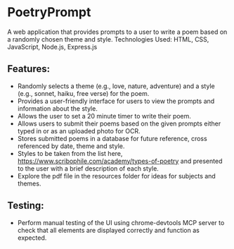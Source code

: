 # PoetryPrompt

A web application that provides prompts to a user to write a poem based on a randomly chosen theme and style.
Technologies Used: HTML, CSS, JavaScript, Node.js, Express.js

## Features:
- Randomly selects a theme (e.g., love, nature, adventure) and a style (e.g., sonnet, haiku, free verse) for the poem.
- Provides a user-friendly interface for users to view the prompts and information about the style.
- Allows the user to set a 20 minute timer to write their poem.
- Allows users to submit their poems based on the given prompts either typed in or as an uploaded photo for OCR.
- Stores submitted poems in a database for future reference, cross referenced by date, theme and style.
- Styles to be taken from the list here, https://www.scribophile.com/academy/types-of-poetry and presented to the user with a brief description of each style.
- Explore the pdf file in the resources folder for ideas for subjects and themes.

## Testing:
- Perform manual testing of the UI using chrome-devtools MCP server to check that all elements are displayed correctly and function as expected.